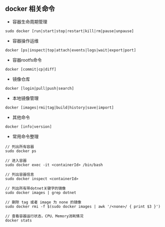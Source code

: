 ## docker 相关命令
* 容器生命周期管理 
```shell
sudo docker [run|start|stop|restart|kill|rm|pause|unpause]
```
* 容器操作运维
```shell
docker [ps|inspect|top|attach|events|logs|wait|export|port]
```
* 容器rootfs命令
```shell
docker [commit|cp|diff]
```

* 镜像仓库 
```shell
docker [login|pull|push|search]
```

* 本地镜像管理
```shell
docker [images|rmi|tag|build|history|save|import]
```

* 其他命令
```shell
docker [info|version]
```

* 常用命令整理
```shell
// 列出所有容器
sudo docker ps

// 进入容器
sudo docker exec -it <containerId> /bin/bash

// 列出容器信息
sudo docker inspect <containerId>

// 列出所有带dotnet关键字的镜像
sudo docker images | grep dotnet

// 删除 tag 或者 image 为 none 的镜像
sudo docker rmi -f $(sudo docker images | awk '/<none>/ { print $3 }')

// 查看容器运行状态，CPU、Memory消耗情况
docker stats
```